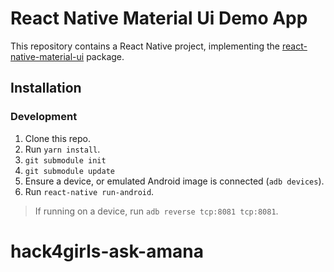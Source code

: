 # React Native Material Ui Demo App

This repository contains a React Native project, implementing the [react-native-material-ui](https://github.com/xotahal/react-native-material-ui) package.

## Installation

### Development

1. Clone this repo.
2. Run `yarn install`.
3. `git submodule init`
4. `git submodule update`
5. Ensure a device, or emulated Android image is connected (`adb devices`).
6. Run `react-native run-android`.

> If running on a device, run `adb reverse tcp:8081 tcp:8081`.
# hack4girls-ask-amana

